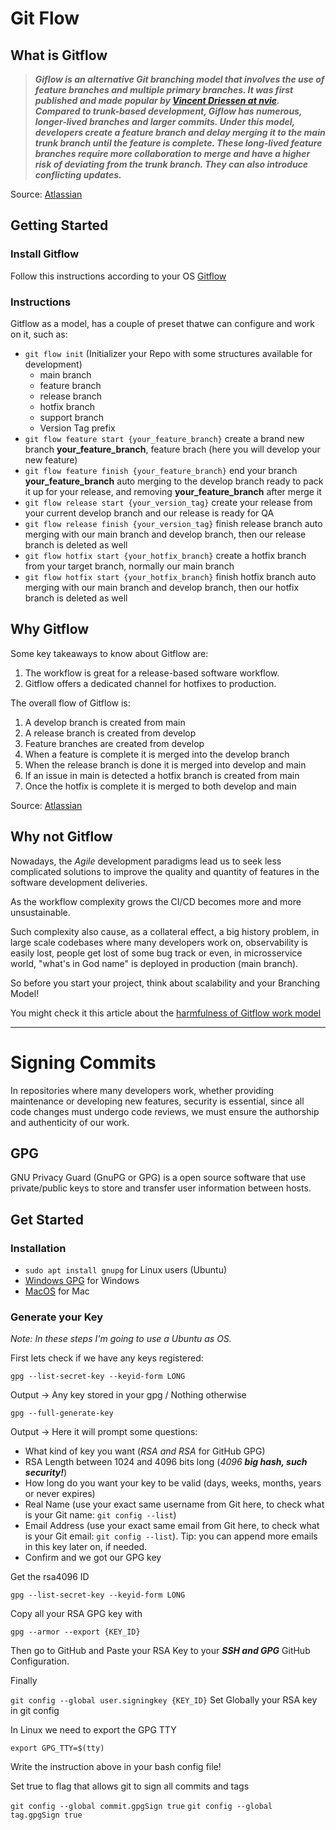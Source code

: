 # Git Flow

## What is Gitflow 

>***Giflow is an alternative Git branching model that involves the use of feature branches and multiple primary branches. It was first published and made popular by [Vincent Driessen at nvie](https://nvie.com/posts/a-successful-git-branching-model/). Compared to trunk-based development, Giflow has numerous, longer-lived branches and larger commits. Under this model, developers create a feature branch and delay merging it to the main trunk branch until the feature is complete. These long-lived feature branches require more collaboration to merge and have a higher risk of deviating from the trunk branch. They can also introduce conflicting updates.***

Source: [Atlassian](https://www.atlassian.com/git/tutorials/comparing-workflows/gitflow-workflow)

## Getting Started

### Install Gitflow

Follow this instructions according to your OS [Gitflow](https://github.com/petervanderdoes/gitflow-avh/wiki/Installation)

### Instructions

Gitflow as a model, has a couple of preset thatwe can configure and work on it, such as:

- `git flow init` (Initializer your Repo with some structures available for development)
    - main branch
    - feature branch
    - release branch
    - hotfix branch
    - support branch
    - Version Tag prefix
- `git flow feature start {your_feature_branch}` create a brand new branch **your_feature_branch**, feature brach (here you will develop your new feature)
- `git flow feature finish {your_feature_branch}` end your branch **your_feature_branch** auto merging to the develop branch ready to pack it up for your release, and removing **your_feature_branch** after merge it
- `git flow release start {your_version_tag}` create your release from your current develop branch and our release is ready for QA
- `git flow release finish {your_version_tag}` finish release branch auto merging with our main branch and develop branch, then our release branch is deleted as well
- `git flow hotfix start {your_hotfix_branch}` create a hotfix branch from your target branch, normally our main branch
- `git flow hotfix start {your_hotfix_branch}` finish hotfix branch auto merging with our main branch and develop branch, then our hotfix branch is deleted as well

## Why Gitflow

Some key takeaways to know about Gitflow are:

1. The workflow is great for a release-based software workflow.
2. Gitflow offers a dedicated channel for hotfixes to production.
 
The overall flow of Gitflow is:

1. A develop branch is created from main
2. A release branch is created from develop
3. Feature branches are created from develop
4. When a feature is complete it is merged into the develop branch
5. When the release branch is done it is merged into develop and main
6. If an issue in main is detected a hotfix branch is created from main
7. Once the hotfix is complete it is merged to both develop and main

Source: [Atlassian](https://www.atlassian.com/git/tutorials/comparing-workflows/gitflow-workflow)

## Why not Gitflow

Nowadays, the *Agile* development paradigms lead us to seek less complicated solutions to improve the quality and quantity of features in the software development deliveries.

As the workflow complexity grows the CI/CD becomes more and more unsustainable.

Such complexity also cause, as a collateral effect, a big history problem, in large scale codebases where many developers work on, observability is easily lost, people get lost of some bug track or even, in microsservice world, "what's in God name" is deployed in production (main branch).

So before you start your project, think about scalability and your Branching Model!

You might check it this article about the [harmfulness of Gitflow work model](https://www.endoflineblog.com/gitflow-considered-harmful)

---

# Signing Commits

In repositories where many developers work, whether providing maintenance or developing new features, security is essential, since all code changes must undergo code reviews, we must ensure the authorship and authenticity of our work.

## GPG

GNU Privacy Guard (GnuPG or GPG) is a open source software that use private/public keys to store and transfer user information between hosts.

## Get Started

### Installation

- `sudo apt install gnupg` for Linux users (Ubuntu)
- [Windows GPG](https://www.gpg4win.org/) for Windows
- [MacOS](https://gpgtools.org/) for Mac

### Generate your Key

*Note: In these steps I'm going to use a Ubuntu as OS.*

First lets check if we have any keys registered:

```gpg --list-secret-key --keyid-form LONG```

Output -> Any key stored in your gpg / Nothing otherwise

```gpg --full-generate-key```

Output -> Here it will prompt some questions:

- What kind of key you want (*RSA and RSA* for GitHub GPG)
- RSA Length between 1024 and 4096 bits long (*4096* ***big hash, such security!***)
- How long do you want your key to be valid (days, weeks, months, years or never expires)
- Real Name (use your exact same username from Git here, to check what is your Git name: `git config --list`)
- Email Address (use your exact same email from Git here, to check what is your Git email: `git config --list`). Tip: you can append more emails in this key later on, if needed.
- Confirm and we got our GPG key

Get the rsa4096 ID

`gpg --list-secret-key --keyid-form LONG`

Copy all your RSA GPG key with

`gpg --armor --export {KEY_ID}`

Then go to GitHub and Paste your RSA Key to your ***SSH and GPG*** GitHub Configuration.

Finally 

`git config --global user.signingkey {KEY_ID}` Set Globally your RSA key in git config

In Linux we need to export the GPG TTY

`export GPG_TTY=$(tty)` 

Write the instruction above in your bash config file!

Set true to flag that allows git to sign all commits and tags

`git config --global commit.gpgSign true`
`git config --global tag.gpgSign true`


